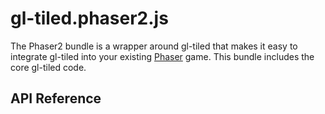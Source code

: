 # gl-tiled.phaser2.js

The Phaser2 bundle is a wrapper around gl-tiled that makes it easy to integrate gl-tiled into your
existing [Phaser](https://github.com/photonstorm/phaser) game. This bundle includes the core
gl-tiled code.

## API Reference
